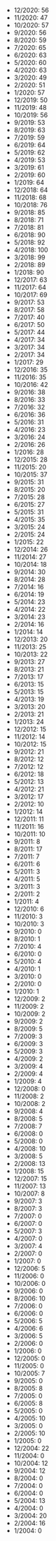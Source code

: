 *  12/2020: 56
*  11/2020: 47
*  10/2020: 57
*  9/2020: 56
*  8/2020: 59
*  7/2020: 65
*  6/2020: 63
*  5/2020: 60
*  4/2020: 63
*  3/2020: 49
*  2/2020: 51
*  1/2020: 57
*  12/2019: 50
*  11/2019: 48
*  10/2019: 56
*  9/2019: 53
*  8/2019: 63
*  7/2019: 59
*  6/2019: 64
*  5/2019: 62
*  4/2019: 53
*  3/2019: 61
*  2/2019: 60
*  1/2019: 64
*  12/2018: 64
*  11/2018: 68
*  10/2018: 76
*  9/2018: 85
*  8/2018: 71
*  7/2018: 81
*  6/2018: 90
*  5/2018: 92
*  4/2018: 100
*  3/2018: 99
*  2/2018: 89
*  1/2018: 90
*  12/2017: 63
*  11/2017: 64
*  10/2017: 69
*  9/2017: 53
*  8/2017: 58
*  7/2017: 40
*  6/2017: 50
*  5/2017: 44
*  4/2017: 34
*  3/2017: 34
*  2/2017: 34
*  1/2017: 29
*  12/2016: 35
*  11/2016: 35
*  10/2016: 42
*  9/2016: 38
*  8/2016: 33
*  7/2016: 32
*  6/2016: 36
*  5/2016: 31
*  4/2016: 23
*  3/2016: 24
*  2/2016: 26
*  1/2016: 28
*  12/2015: 28
*  11/2015: 20
*  10/2015: 37
*  9/2015: 31
*  8/2015: 20
*  7/2015: 28
*  6/2015: 27
*  5/2015: 31
*  4/2015: 35
*  3/2015: 24
*  2/2015: 24
*  1/2015: 22
*  12/2014: 26
*  11/2014: 27
*  10/2014: 18
*  9/2014: 30
*  8/2014: 28
*  7/2014: 16
*  6/2014: 19
*  5/2014: 23
*  4/2014: 22
*  3/2014: 23
*  2/2014: 16
*  1/2014: 14
*  12/2013: 20
*  11/2013: 25
*  10/2013: 22
*  9/2013: 27
*  8/2013: 21
*  7/2013: 17
*  6/2013: 15
*  5/2013: 15
*  4/2013: 19
*  3/2013: 20
*  2/2013: 21
*  1/2013: 24
*  12/2012: 15
*  11/2012: 14
*  10/2012: 15
*  9/2012: 21
*  8/2012: 12
*  7/2012: 12
*  6/2012: 18
*  5/2012: 13
*  4/2012: 21
*  3/2012: 17
*  2/2012: 10
*  1/2012: 14
*  12/2011: 11
*  11/2011: 16
*  10/2011: 10
*  9/2011: 8
*  8/2011: 17
*  7/2011: 7
*  6/2011: 6
*  5/2011: 3
*  4/2011: 5
*  3/2011: 3
*  2/2011: 2
*  1/2011: 4
*  12/2010: 6
*  11/2010: 3
*  10/2010: 3
*  9/2010: 0
*  8/2010: 1
*  7/2010: 4
*  6/2010: 0
*  5/2010: 4
*  4/2010: 1
*  3/2010: 0
*  2/2010: 0
*  1/2010: 1
*  12/2009: 2
*  11/2009: 2
*  10/2009: 2
*  9/2009: 2
*  8/2009: 5
*  7/2009: 3
*  6/2009: 3
*  5/2009: 3
*  4/2009: 2
*  3/2009: 4
*  2/2009: 4
*  1/2009: 4
*  12/2008: 0
*  11/2008: 2
*  10/2008: 2
*  9/2008: 4
*  8/2008: 5
*  7/2008: 7
*  6/2008: 0
*  5/2008: 0
*  4/2008: 10
*  3/2008: 5
*  2/2008: 13
*  1/2008: 15
*  12/2007: 15
*  11/2007: 13
*  10/2007: 8
*  9/2007: 3
*  8/2007: 3
*  7/2007: 0
*  6/2007: 0
*  5/2007: 3
*  4/2007: 0
*  3/2007: 4
*  2/2007: 0
*  1/2007: 0
*  12/2006: 5
*  11/2006: 0
*  10/2006: 0
*  9/2006: 0
*  8/2006: 10
*  7/2006: 0
*  6/2006: 0
*  5/2006: 5
*  4/2006: 6
*  3/2006: 5
*  2/2006: 0
*  1/2006: 0
*  12/2005: 0
*  11/2005: 0
*  10/2005: 7
*  9/2005: 0
*  8/2005: 8
*  7/2005: 0
*  6/2005: 8
*  5/2005: 0
*  4/2005: 10
*  3/2005: 0
*  2/2005: 10
*  1/2005: 0
*  12/2004: 22
*  11/2004: 0
*  10/2004: 12
*  9/2004: 12
*  8/2004: 0
*  7/2004: 0
*  6/2004: 0
*  5/2004: 13
*  4/2004: 0
*  3/2004: 20
*  2/2004: 16
*  1/2004: 0
